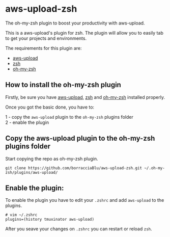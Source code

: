 # aws-upload-zsh

The oh-my-zsh plugin to boost your productivity with aws-upload.

This is a aws-upload's plugin for zsh. The plugin will allow you to easily tab to get your projects and environments.

The requirements for this plugin are:  
- [aws-upload](https://github.com/borracciaBlu/aws-upload)  
- [zsh](https://github.com/robbyrussell/oh-my-zsh/wiki/Installing-ZSH)  
- [oh-my-zsh](https://github.com/robbyrussell/oh-my-zsh#basic-installation)  

## How to install the oh-my-zsh plugin

Firstly, be sure you have [aws-upload](https://github.com/borracciaBlu/aws-upload), [zsh](https://github.com/robbyrussell/oh-my-zsh/wiki/Installing-ZSH) and [oh-my-zsh](https://github.com/robbyrussell/oh-my-zsh#basic-installation) installed properly.

Once you got the basic done, you have to:  
  
1 - copy the `aws-upload` plugin to the `oh-my-zsh` plugins folder  
2 - enable the plugin  

## Copy the aws-upload plugin to the oh-my-zsh plugins folder
Start copying the repo as oh-my-zsh plugin.

    git clone https://github.com/borracciaBlu/aws-upload-zsh.git ~/.oh-my-zsh/plugins/aws-upload/ 
    

## Enable the plugin:
To enable the plugin you have to edit your `.zshrc` and add `aws-upload` to the plugins.

    # vim ~/.zshrc 
    plugins=(history tmuxinator aws-upload)

After you seave your changes on `.zshrc` you can restart or reload `zsh`.
                                